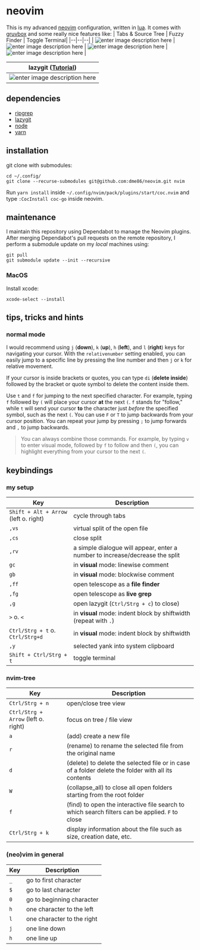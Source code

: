 # neovim

This is my advanced [neovim](https://neovim.io/) configuration, written in [lua](https://www.lua.org/). It comes with [gruvbox](https://github.com/morhetz/gruvbox) and some really nice features like:
| Tabs & Source Tree | Fuzzy Finder | Toggle Terminal|
|--|--|--|
| ![enter image description here](https://i.imgur.com/NaalKtO.png) | ![enter image description here](https://i.imgur.com/zDb5YFK.png) | ![enter image description here](https://i.imgur.com/9guCN8L.png) |![enter image description here](https://i.imgur.com/x8DZLsi.png) |

| lazygit ([Tutorial](https://dme86.github.io/2023/08/15/Lazygit-tutorial/)) |
|--|
|![enter image description here](https://i.imgur.com/PqPbvJC.png)  |



## dependencies

- [ripgrep](https://github.com/BurntSushi/ripgrep)
- [lazygit](https://github.com/jesseduffield/lazygit)
- [node](https://nodejs.org/en)
- [yarn](https://yarnpkg.com/)

## installation

git clone with submodules:

    cd ~/.config/
    git clone --recurse-submodules git@github.com:dme86/neovim.git nvim

Run `yarn install` inside `~/.config/nvim/pack/plugins/start/coc.nvim` and type `:CocInstall coc-go` inside neovim.

## maintenance

I maintain this repository using Dependabot to manage the Neovim plugins. After merging Dependabot's pull requests on the remote repository, I perform a submodule update on my *local* machines using:

    git pull
    git submodule update --init --recursive

### MacOS

Install xcode:

    xcode-select --install

## tips, tricks and hints

### normal mode

I would recommend using `j` (**down**), `k` (**up**), `h` (**left**), and `l` (**right**) keys for navigating your cursor. With the `relativenumber` setting enabled, you can easily jump to a specific line by pressing the line number and then `j` or `k` for relative movement.

If your cursor is inside brackets or quotes, you can type `di` (**delete inside**) followed by the bracket or quote symbol to delete the content inside them.

Use `t` and `f` for jumping to the next specified character. For example, typing `f` followed by `(` will place your cursor **at** the next `(`. `f` stands for "follow," while `t` will send your cursor **to** the character just *before* the specified symbol, such as the next `(`.
You can use `F` or `T` to jump backwards from your cursor position.
You can repeat your jump by pressing `;` to jump forwards and `,` to jump backwards.

> You can always combine those commands. For example, by typing `v` to
> enter visual mode, followed by `f` to follow and then `(`, you can
> highlight everything from your cursor to the next `(`.

## keybindings

###  my setup

|Key  |Description  |
|--|--|
|`Shift + Alt + Arrow` (left o. right)|cycle through tabs|
|`,vs`|virtual split of the open file|
|`,cs`|close split|
|`,rv`|a simple dialogue will appear, enter a number to increase/decrease the split|
|`gc`|in **visual** mode: linewise comment|
|`gb`|in **visual** mode: blockwise comment|
|`,ff`|open telescope as a **file finder**|
|`,fg`|open telescope as **live grep**|
|`,g`|open lazygit (`Ctrl/Strg + c`) to close)|
|`>` o. `<`|in **visual** mode: indent block by shiftwidth (repeat with `.`)|
|`Ctrl/Strg + t` o. `Ctrl/Strg+d`|in **visual** mode: indent block by shiftwidth|
|`,y`|selected yank into system clipboard|
|`Shift + Ctrl/Strg + t`|toggle terminal|


### nvim-tree

|Key  |Description  |
|--|--|
|`Ctrl/Strg + n` |open/close tree view |
|`Ctrl/Strg + Arrow` (left o. right)|focus on tree / file view|
|`a`|(add) create a new file|
|`r`|(rename) to rename the selected file from the original name|
|`d`|(delete) to delete the selected file or in case of a folder delete the folder with all its contents|
|`W`|(collapse_all) to close all open folders starting from the root folder|
|`f`|(find) to open the interactive file search to which search filters can be applied. `F` to close|
|`Ctrl/Strg + k`|display information about the file such as size, creation date, etc.|

### (neo)vim  in general

|Key  |Description  |
|--|--|
|`_`|go to first character|
|`$`|go to last character|
|`0`|go to beginning character|
|`h`|one character to the left|
|`l`|one character to the right|
|`j`|one line down|
|`h`|one line up|
